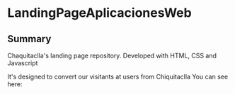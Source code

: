 # LandingPageAplicacionesWeb

## Summary
Chaquitaclla's landing page repository.
Developed with HTML, CSS and Javascript

It's designed to convert our visitants at users from Chiquitaclla
You can see here: 
